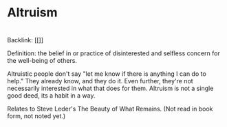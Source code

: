 # Altruism
#
Backlink: [[]]


Definition: the belief in or practice of disinterested and selfless concern for the well-being of others.

Altruistic people don't say "let me know if there is anything I can do to help." They already know, and they do it. Even further, they're not necessarily interested in what that does for them. Altruism is not a single good deed, its a habit in a way.


Relates to Steve Leder's The Beauty of What Remains. (Not read in book form, not noted yet.)